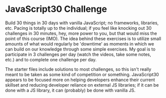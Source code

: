 # JavaScript30 Challenge

Build 30 things in 30 days with vanilla JavaScript; no frameworks, libraries, etc. Pacing is totally up to the individual; if you feel like knocking out 30 challenges in 30 minutes, hey, more power to you, but that would miss the point of this course (IMO). The idea behind these exercises is to utilize small amounts of what would regularly be 'downtime' as moments in which we can build on our knowledge through some simple exercises. My goal is to participate in 3 challenges per day (watch the videos, take some notes, etc.) and to complete one challenge per day.

The starter files include solutions to most challenges, so this isn't really meant to be taken as some kind of competition or something. JavaScript30 appears to be focused more on helping developers enhance their current skillset and reducing developer reliance on external JS libraries; if it can be done with a JS library, it can (probably) be done with vanilla JS.